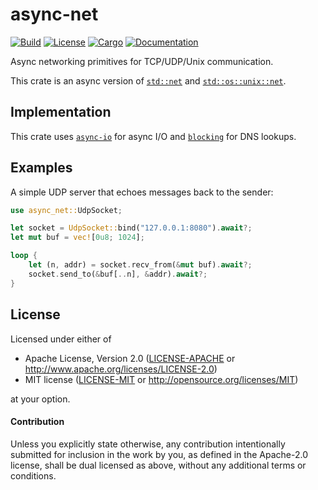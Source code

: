 # async-net

[![Build](https://github.com/smol-rs/async-net/workflows/Build%20and%20test/badge.svg)](
https://github.com/smol-rs/async-net/actions)
[![License](https://img.shields.io/badge/license-Apache--2.0_OR_MIT-blue.svg)](
https://github.com/smol-rs/async-net)
[![Cargo](https://img.shields.io/crates/v/async-net.svg)](
https://crates.io/crates/async-net)
[![Documentation](https://docs.rs/async-net/badge.svg)](
https://docs.rs/async-net)

Async networking primitives for TCP/UDP/Unix communication.

This crate is an async version of [`std::net`] and [`std::os::unix::net`].

[`std::net`]: https://doc.rust-lang.org/std/net/index.html
[`std::os::unix::net`]: https://doc.rust-lang.org/std/os/unix/net/index.html

## Implementation

This crate uses [`async-io`] for async I/O and [`blocking`] for DNS lookups.

[`async-io`]: https://docs.rs/async-io
[`blocking`]: https://docs.rs/blocking

## Examples

A simple UDP server that echoes messages back to the sender:

```rust
use async_net::UdpSocket;

let socket = UdpSocket::bind("127.0.0.1:8080").await?;
let mut buf = vec![0u8; 1024];

loop {
    let (n, addr) = socket.recv_from(&mut buf).await?;
    socket.send_to(&buf[..n], &addr).await?;
}
```

## License

Licensed under either of

 * Apache License, Version 2.0 ([LICENSE-APACHE](LICENSE-APACHE) or http://www.apache.org/licenses/LICENSE-2.0)
 * MIT license ([LICENSE-MIT](LICENSE-MIT) or http://opensource.org/licenses/MIT)

at your option.

#### Contribution

Unless you explicitly state otherwise, any contribution intentionally submitted
for inclusion in the work by you, as defined in the Apache-2.0 license, shall be
dual licensed as above, without any additional terms or conditions.
